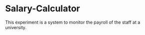 # Salary-Calculator
This experiment is a system to monitor the payroll of the staff at a university.

